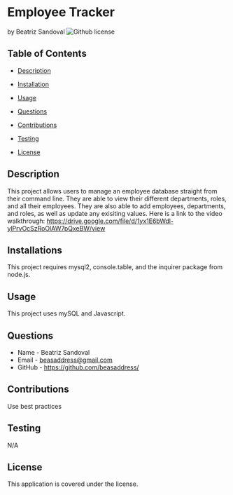 # Employee Tracker
by Beatriz Sandoval ![Github license](https://img.shields.io/badge/license--yellowgreen.svg)

## Table of Contents

* [Description](#description)

* [Installation](#installations)

* [Usage](#usage)

* [Questions](#questions)

* [Contributions](#contributions)

* [Testing](#testing)

* [License](#license)


## Description
This project allows users to manage an employee database straight from their command line. They are able to view their different departments, roles, and all their employees. They are also able to add employees, departments, and roles, as well as update any exisiting values. Here is a link to the video walkthrough: https://drive.google.com/file/d/1yx1E6bWdl-ylPrvOcSzRoOlAW7pQxeBW/view

## Installations
This project requires mysql2, console.table, and the inquirer package from node.js.

## Usage
This project uses mySQL and Javascript.

## Questions 
* Name - Beatriz Sandoval
* Email - beasaddress@gmail.com
* GitHub - https://github.com/beasaddress/

## Contributions
Use best practices

## Testing
N/A

## License
This application is covered under the  license.